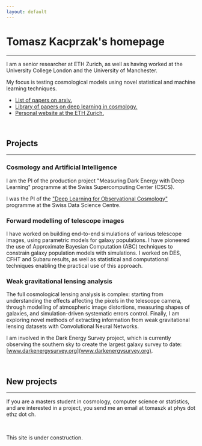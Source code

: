 ```yaml
---
layout: default
---
```


<div class="lead pretty-links" align="left">
  
  
# **Tomasz Kacprzak's homepage**
-----------------------------

I am a senior researcher at ETH Zurich, as well as having worked at the University College London and the University of Manchester.

My focus is testing cosmological models using novel statistical and machine learning techniques.

   *   [List of papers on arxiv.](https://arxiv.org/find/astro-ph/1/au:+Kacprzak_T/0/1/0/all/0/1)
   *   [Library of papers on deep learning in cosmology.](https://ui.adsabs.harvard.edu//#user/libraries/Tm731Ip0TkqWf9jLr5bMpA)
   *   [Personal website at the ETH Zurich.](https://ethz.ch/content/specialinterest/phys/particle-physics/ipa/en/people/person-detail.MjEyNzM5.TGlzdC8xNTE3LDU5MTA3MzQ0MA==.html)

<br>


## Projects
-----------------------------


### Cosmology and Artificial Intelligence

I am the PI of the production project "Measuring Dark Energy with Deep Learning" programme at the Swiss Supercomputing Center (CSCS).

I was the PI of the ["Deep Learning for Observational Cosmology"](https://datascience.ch/project/deep-learning-for-observational-cosmology-dloc/) programme at the Swiss Data Science Centre.

### Forward modelling of telescope images

I have worked on building end-to-end simulations of various telescope images, using parametric models for galaxy populations.
I have pioneered the use of Approximate Bayesian Computation (ABC) techniques to constrain galaxy population models with simulations.
I worked on DES, CFHT and Subaru results, as well as statistical and computational techniques enabling the practical use of this approach.

### Weak gravitational lensing analysis

The full cosmological lensing analysis is complex: starting from understanding the effects affecting the pixels in the telescope camera, through modelling of atmospheric image distortions, measuring shapes of galaxies, and simulation-driven systematic errors control. Finally, I am exploring novel methods of extracting information from weak gravitational lensing datasets with Convolutional Neural Networks.

I am involved in the Dark Energy Survey project, which is currently observing the southern sky to create the largest galaxy survey to date: [www.darkenergysurvey.org](www.darkenergysurvey.org).


<br>


## New projects
-------------------------------------


If you are a masters student in cosmology, computer science or statistics, and are interested in a project, you send me an email at tomaszk at phys dot ethz dot ch.




<br>

This site is under construction.



<!--   Hi! this is just a sample **intro text**. You would normally put your [full name](about/) here and say something *smart* about yourself. -->

<!--  This could also be the good place to say were you are coming from, what you [do for a living](work/) and maybe what you are [interested in](projects/). You might also be [writing](articles/) about stuff. -->

<!--  But after all this is your site and I'm just a **placeholder text** so what would i know about some *home page content*. -->
</div>

